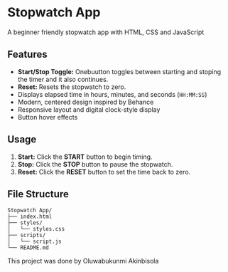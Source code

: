 # Stopwatch App
A beginner friendly stopwatch app with HTML, CSS and JavaScript

## Features
- **Start/Stop Toggle:** Onebuutton toggles between starting and stoping the timer and it also continues.
- **Reset:** Resets the stopwatch to zero.
- Displays elapsed time in hours, minutes, and seconds (`HH:MM:SS`)
- Modern, centered design inspired by Behance
- Responsive layout and digital clock-style display
- Button hover effects

## Usage

1. **Start:** Click the **START** button to begin timing.
2. **Stop:** Click the **STOP** button to pause the stopwatch.
3. **Reset:** Click the **RESET** button to set the time back to zero.

## File Structure

```
Stopwatch App/
├── index.html
├── styles/
│   └── styles.css
├── scripts/
│   └── script.js
└── README.md
```

This project was done by Oluwabukunmi Akinbisola